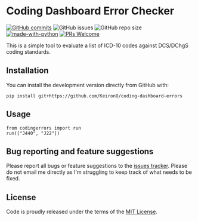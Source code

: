 # Coding Dashboard Error Checker

[![GitHub commits](https://badgen.net/github/commits/KeironO/coding-dashboard-errors/main)](https://GitHub.com/KeironO/coding-dashboard-errors/main/commit/)
![GitHub issues](https://img.shields.io/github/issues/KeironO/coding-dashboard-errors)
![GitHub repo size](https://img.shields.io/github/repo-size/KeironO/coding-dashboard-errors)
[![made-with-python](https://img.shields.io/badge/Made%20with-Python-1f425f.svg)](https://www.python.org/)
[![PRs Welcome](https://img.shields.io/badge/PRs-welcome-brightgreen.svg?style=flat-square)](http://makeapullrequest.com)

This is a simple tool to evaluate a list of ICD-10 codes against DCS/DChgS coding standards.

## Installation

You can install the development version directly from GitHub with:

```
pip install git+https://github.com/KeironO/coding-dashboard-errors

```

## Usage

```
from codingerrors import run
run(["J440", "J22"])
```

## Bug reporting and feature suggestions

Please report all bugs or feature suggestions to the [issues tracker](https://www.github.com/KeironO/coding-dashboard-errors/issues). Please do not email me directly as I'm struggling to keep track of what needs to be fixed.

## License
Code is proudly released under the terms of the [MIT License](https://raw.githubusercontent.com/KeironO/coding-dashboard-errors/main/LICENSE).

